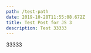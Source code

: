 ```yaml
---
path: /test-path
date: 2019-10-28T11:55:08.672Z
title: Test Post for JS 3
description: Test 33333
---
```

33333
